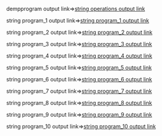 dempprogram output link=>[string operations output link](https://github.com/poojaK853/JavaPrograms/blob/main/Stringoperations/demop_1.png)

string program_1 output link=>[string program_1 output link](https://github.com/poojaK853/JavaPrograms/blob/main/Stringoperations/p3_a1.png)

string program_2 output link=>[string program_2 output link](https://github.com/poojaK853/JavaPrograms/blob/main/Stringoperations/p3_a2.png)

string program_3 output link=>[string program_3 output link](https://github.com/poojaK853/JavaPrograms/blob/main/Stringoperations/p3_a3.png)

string program_4 output link=>[string program_4 output link](https://github.com/poojaK853/JavaPrograms/blob/main/Stringoperations/p3_a4.png)

string program_5 output link=>[string program_5 output link](https://github.com/poojaK853/JavaPrograms/blob/main/Stringoperations/p3_a5.png)

string program_6 output link=>[string program_6 output link](https://github.com/poojaK853/JavaPrograms/blob/main/Stringoperations/p3_b1.png)

string program_7 output link=>[string program_7 output link](https://github.com/poojaK853/JavaPrograms/blob/main/Stringoperations/p3_b2.png)

string program_8 output link=>[string program_8 output link](https://github.com/poojaK853/JavaPrograms/blob/main/Stringoperations/p3_b3.png)

string program_9 output link=>[string program_9 output link](https://github.com/poojaK853/JavaPrograms/blob/main/Stringoperations/p3_b4.png)

string program_10 output link=>[string program_10 output link](https://github.com/poojaK853/JavaPrograms/blob/main/Stringoperations/p3_b5.png)
